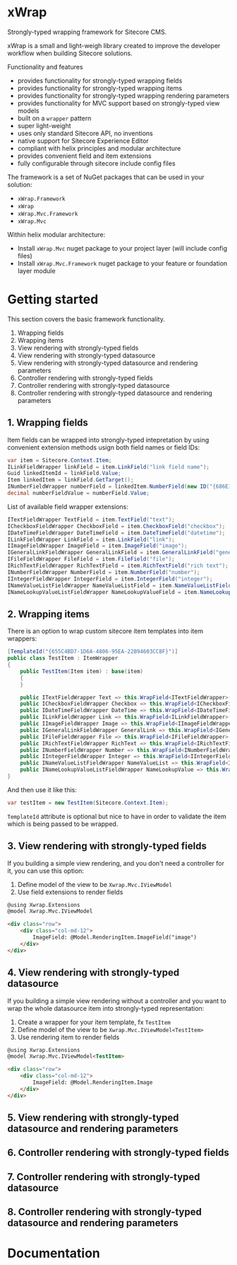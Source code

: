 # xWrap

Strongly-typed wrapping framework for Sitecore CMS.

xWrap is a small and light-weigh library created to improve the developer workflow when building Sitecore solutions. 

Functionality and features
 - provides functionality for strongly-typed wrapping fields 
 - provides functionality for strongly-typed wrapping items
 - provides functionality for strongly-typed wrapping rendering parameters  
 - provides functionality for MVC support based on strongly-typed view models 
 - built on a `wrapper` pattern
 - super light-weight
 - uses only standard Sitecore API, no inventions
 - native support for Sitecore Experience Editor
 - compliant with helix principles and modular architecture
 - provides convenient field and item extensions
 - fully configurable through sitecore include config files

The framework is a set of NuGet packages that can be used in your solution:
 - ```xWrap.Framework```
 - ```xWrap```
 - ```xWrap.Mvc.Framework```
 - ```xWrap.Mvc```
 
Within helix modular architecture:
- Install ```xWrap.Mvc``` nuget package to your project layer (will include config files)
- Install ```xWrap.Mvc.Framework``` nuget package to your feature or foundation layer module
 
# Getting started
 
This section covers the basic framework functionality.

1. Wrapping fields
2. Wrapping items
3. View rendering with strongly-typed fields
4. View rendering with strongly-typed datasource
5. View rendering with strongly-typed datasource and rendering parameters
6. Controller rendering with strongly-typed fields
7. Controller rendering with strongly-typed datasource
8. Controller rendering with strongly-typed datasource and rendering parameters

## 1. Wrapping fields

Item fields can be wrapped into strongly-typed intepretation by using convenient extension methods usign both field names or field IDs:
```cs
var item = Sitecore.Context.Item;
ILinkFieldWrapper linkField = item.LinkField("link field name");
Guid linkedItemId = linkField.Value;
Item linkedItem = linkField.GetTarget();
INumberFieldWrapper numberField = linkedItem.NumberField(new ID("{686E1737-890D-4AA8-9EA2-AB7AC7CB0525}"));
decimal numberFieldValue = numberField.Value;
```

List of available field wrapper extensions:
```cs
ITextFieldWrapper TextField = item.TextField("text");
ICheckboxFieldWrapper CheckboxField = item.CheckboxField("checkbox");
IDateTimeFieldWrapper DateTimeField = item.DateTimeField("datetime");
ILinkFieldWrapper LinkField = item.LinkField("link");
IImageFieldWrapper ImageField = item.ImageField("image");
IGeneralLinkFieldWrapper GeneralLinkField = item.GeneralLinkField("general link");
IFileFieldWrapper FileField = item.FileField("file");
IRichTextFieldWrapper RichTextField = item.RichTextField("rich text");
INumberFieldWrapper NumberField = item.NumberField("number");
IIntegerFieldWrapper IntegerField = item.IntegerField("integer");
INameValueListFieldWrapper NameValueListField = item.NameValueListField("Name value list");
INameLookupValueListFieldWrapper NameLookupValueField = item.NameLookupValueField("Name lookup value list");
````

## 2. Wrapping items

There is an option to wrap custom sitecore item templates into item wrappers:

```cs
[TemplateId("{655C4BD7-1D6A-4806-95EA-22B94603CC8F}")]
public class TestItem : ItemWrapper
{
	public TestItem(Item item) : base(item)
	{
	}

	public ITextFieldWrapper Text => this.WrapField<ITextFieldWrapper>("text");
	public ICheckboxFieldWrapper Checkbox => this.WrapField<ICheckboxFieldWrapper>("checkbox");
	public IDateTimeFieldWrapper DateTime => this.WrapField<IDateTimeFieldWrapper>("datetime");
	public ILinkFieldWrapper Link => this.WrapField<ILinkFieldWrapper>("link");
	public IImageFieldWrapper Image => this.WrapField<IImageFieldWrapper>("image");
	public IGeneralLinkFieldWrapper GeneralLink => this.WrapField<IGeneralLinkFieldWrapper>("general link");
	public IFileFieldWrapper File => this.WrapField<IFileFieldWrapper>("file");
	public IRichTextFieldWrapper RichText => this.WrapField<IRichTextFieldWrapper>("rich text");
	public INumberFieldWrapper Number => this.WrapField<INumberFieldWrapper>("number");
	public IIntegerFieldWrapper Integer => this.WrapField<IIntegerFieldWrapper>("integer");
	public INameValueListFieldWrapper NameValueList => this.WrapField<INameValueListFieldWrapper>("Name value list");
	public INameLookupValueListFieldWrapper NameLookupValue => this.WrapField<INameLookupValueListFieldWrapper>("Name lookup value list");
}
```

And then use it like this:
```cs
var testItem = new TestItem(Sitecore.Context.Item);
```

```TemplateId``` attribute is optional but nice to have in order to validate the item which is being passed to be wrapped.

## 3. View rendering with strongly-typed fields

If you building a simple view rendering, and you don't need a controller for it, you can use this option:
1. Define model of the view to be ```Xwrap.Mvc.IViewModel```
2. Use field extensions to render fields
```html
@using Xwrap.Extensions
@model Xwrap.Mvc.IViewModel

<div class="row">
	<div class="col-md-12">
		ImageField: @Model.RenderingItem.ImageField("image")
	</div>
</div>
```

## 4. View rendering with strongly-typed datasource

If you building a simple view rendering without a controller and you want to wrap the whole datasource item into strongly-typed representation:
1. Create a wrapper for your item template, fx ```TestItem```
2. Define model of the view to be ```Xwrap.Mvc.IViewModel<TestItem>```
3. Use rendering item to render fields
```html
@using Xwrap.Extensions
@model Xwrap.Mvc.IViewModel<TestItem>

<div class="row">
	<div class="col-md-12">
		ImageField: @Model.RenderingItem.Image
	</div>
</div>
```

## 5. View rendering with strongly-typed datasource and rendering parameters

## 6. Controller rendering with strongly-typed fields

## 7. Controller rendering with strongly-typed datasource

## 8. Controller rendering with strongly-typed datasource and rendering parameters

# Documentation
